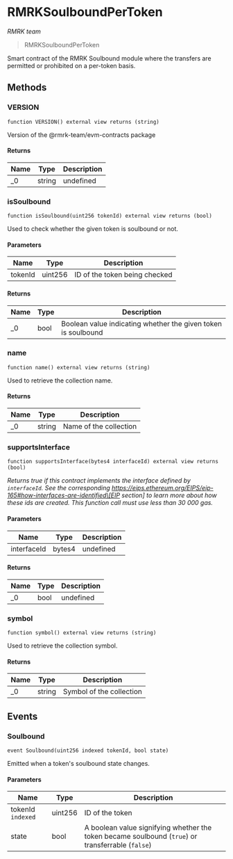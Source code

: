 # RMRKSoulboundPerToken

_RMRK team_

> RMRKSoulboundPerToken

Smart contract of the RMRK Soulbound module where the transfers are permitted or prohibited on a per-token basis.

## Methods

### VERSION

```solidity
function VERSION() external view returns (string)
```

Version of the @rmrk-team/evm-contracts package

#### Returns

| Name | Type   | Description |
| ---- | ------ | ----------- |
| \_0  | string | undefined   |

### isSoulbound

```solidity
function isSoulbound(uint256 tokenId) external view returns (bool)
```

Used to check whether the given token is soulbound or not.

#### Parameters

| Name    | Type    | Description                   |
| ------- | ------- | ----------------------------- |
| tokenId | uint256 | ID of the token being checked |

#### Returns

| Name | Type | Description                                                   |
| ---- | ---- | ------------------------------------------------------------- |
| \_0  | bool | Boolean value indicating whether the given token is soulbound |

### name

```solidity
function name() external view returns (string)
```

Used to retrieve the collection name.

#### Returns

| Name | Type   | Description            |
| ---- | ------ | ---------------------- |
| \_0  | string | Name of the collection |

### supportsInterface

```solidity
function supportsInterface(bytes4 interfaceId) external view returns (bool)
```

_Returns true if this contract implements the interface defined by `interfaceId`. See the corresponding https://eips.ethereum.org/EIPS/eip-165#how-interfaces-are-identified\[EIP section] to learn more about how these ids are created. This function call must use less than 30 000 gas._

#### Parameters

| Name        | Type   | Description |
| ----------- | ------ | ----------- |
| interfaceId | bytes4 | undefined   |

#### Returns

| Name | Type | Description |
| ---- | ---- | ----------- |
| \_0  | bool | undefined   |

### symbol

```solidity
function symbol() external view returns (string)
```

Used to retrieve the collection symbol.

#### Returns

| Name | Type   | Description              |
| ---- | ------ | ------------------------ |
| \_0  | string | Symbol of the collection |

## Events

### Soulbound

```solidity
event Soulbound(uint256 indexed tokenId, bool state)
```

Emitted when a token's soulbound state changes.

#### Parameters

| Name              | Type    | Description                                                                                       |
| ----------------- | ------- | ------------------------------------------------------------------------------------------------- |
| tokenId `indexed` | uint256 | ID of the token                                                                                   |
| state             | bool    | A boolean value signifying whether the token became soulbound (`true`) or transferrable (`false`) |
